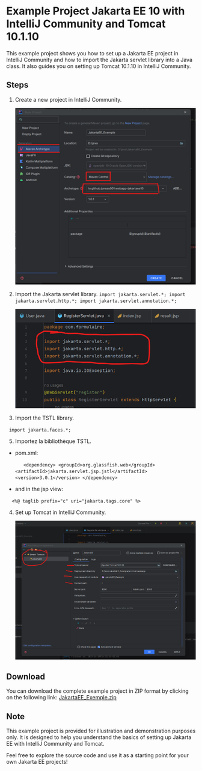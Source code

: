 # Example Project Jakarta EE 10 with IntelliJ Community and Tomcat 10.1.10

This example project shows you how to set up a Jakarta EE project in IntelliJ Community and how to import the Jakarta servlet library into a Java class. It also guides you on setting up Tomcat 10.1.10 in IntelliJ Community.

## Steps

1. Create a new project in IntelliJ Community.
   
   ![Création du projet dans IntelliJ Community](1.png)

2. Import the Jakarta servlet library.
     ` import jakarta.servlet.*;
       import jakarta.servlet.http.*;
       import jakarta.servlet.annotation.*;  ` 
   
   ![Importation de Servlet Jakarta dans une classe Java](2.png)
   
 4. Import the TSTL library.
    
   ` import jakarta.faces.*;`
   
 5. Importez la bibliothèque TSTL.
    
  - pom.xml:
    
     `   <dependency>
            <groupId>org.glassfish.web</groupId>
            <artifactId>jakarta.servlet.jsp.jstl</artifactId>
            <version>3.0.1</version>
        </dependency>`
    
   - and in the jsp view:
     
   `  <%@ taglib prefix="c" uri="jakarta.tags.core" %>`
  

4. Set up Tomcat in IntelliJ Community.
   
   ![Configuration de Tomcat dans IntelliJ Community](tomcat.png)

## Download

You can download the complete example project in ZIP format by clicking on the following link: 
[JakartaEE_Exemple.zip](JakartaEE_Exemple.zip)

## Note

This example project is provided for illustration and demonstration purposes only. It is designed to help you understand the basics of setting up Jakarta EE with IntelliJ Community and Tomcat.

Feel free to explore the source code and use it as a starting point for your own Jakarta EE projects!

